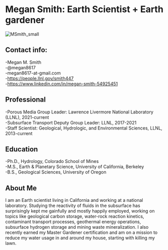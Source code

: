# Megan Smith: Earth Scientist + Earth gardener
![MSmith_small](https://github.com/megan8617/megan8617.github.io/assets/108903377/813ea5d4-995d-4893-aa7a-fc71cd6a65e3)

## Contact info: ##
-Megan M. Smith<br>
-@megan8617<br> 
-megan8617-at-gmail.com<br>
-https://people.llnl.gov/smith447<br>
-https://www.linkedin.com/in/megan-smith-54925451<br>

## Professional ##
-Porous Media Group Leader: Lawrence Livermore National Laboratory (LLNL), 2021-current<br>
-Subsurface Transport Deputy Group Leader: LLNL, 2017-2021<br>
-Staff Scientist: Geological, Hydrologic, and Environmental Sciences, LLNL, 2013-current<br>

## Education ##
-Ph.D., Hydrology, Colorado School of Mines<br>
-M.S., Earth & Planetary Science, University of California, Berkeley<br>
-B.S., Geological Sciences, University of Oregon<br>

## About Me ##
I am an Earth scientist living in California and working at a national laboratory. Studying the reactivity of fluids in the subsurface has surprisingly kept me gainfully and mostly happily employed, working on topics like geological carbon storage, water-rock reaction kinetics, contaminant transport processes, geothermal energy operations, subsurface hydrogen storage and mining waste mineralization. I also recently earned my Master Gardener certification and am on a mission to reduce my water usage in and around my house, starting with killing my lawn.
